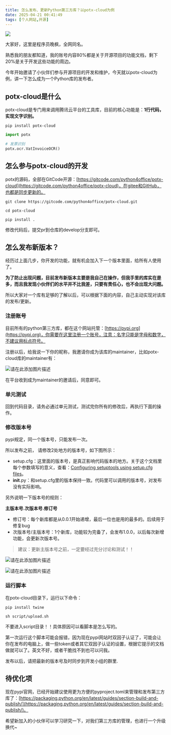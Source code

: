 ```yaml
---
title: 怎么发布、更新Python第三方库？以potx-cloud为例
date: 2025-04-21 00:41:49
tags: [个人网站,开源]
--- 
```



![](http://python4office.cn/images/open-source/course/20250421-potx-cloud-开发/pypi.png)

大家好，这里是程序员晚枫，全网同名。

熟悉我的朋友都知道，我的账号内容80%都是关于开源项目的功能文档，剩下20%是关于开发这些功能的周边。

今年开始邀请了小伙伴们参与开源项目的开发和维护，今天就以potx-cloud为例，讲一下怎么成为一个Python库的发布者。

## potx-cloud是什么

potx-cloud是专门用来调用腾讯云平台的工具库，目前的核心功能是：**1行代码，实现文字识别。**

```shell
pip install potx-cloud
```

```python
import potx

# 发票识别
potx.ocr.VatInvoiceOCR()
```

## 怎么参与potx-cloud的开发

potx的源码，全部在GitCode开源：[https://gitcode.com/python4office/potx-cloud](https://gitcode.com/python4office/potx-cloud)，在gitee和GitHub，也都是同步更新的。

```shell
git clone https://gitcode.com/python4office/potx-cloud.git

cd potx-cloud

pip install .
```

修改代码后，提交pr到仓库的develop分支即可。

## 怎么发布新版本？

经历过上面几步，你开发的功能，就有机会加入下一个版本里面，给所有人使用了。

**为了防止出现问题，目前发布新版本主要是我自己在操作，但我手里的库实在是多，而且我发现小伙伴们的水平并不比我差，只要有责任心，也不会出现大问题。**

所以大家对一个库有足够的了解以后，可以根据下面的内容，自己主动实现对该库的发布/更新。

### 注册账号

目前所有的python第三方库，都在这个网站托管：[https://pypi.org](https://pypi.org)，你需要在这里注册一个账号，注意：名字只能是字母和数字，不建议用标点符号。

注册以后，给我说一下你的昵称，我邀请你成为该库的maintainer，比如potx-cloud库的maintainer有：

![请在此添加图片描述](https://developer-private-1258344699.cos.ap-guangzhou.myqcloud.com/column/article/6652786/20250421-14b489bb.png?x-cos-security-token=A0lUDACmIP6YC6yXfJ5joh1UISkrZRea69f9aa167e1cc720fcaa40320bbe7416ndNIf1BzbE67ePIriYfw0_V_zPg2V0HqfwsxyW67U0eA9spKmrcsCZeMivy7gY7lBGoZVQCYguCOb77jtzylSpleMHpUy0vqorot1YMdQNuSc6meUi2ivvJgF9NcgtpkcnqEy0kgUUvYrMvdI8C1kQ_SWjfTtOqueEt0PTaA2BQDgL9GuqDdd3inr3UqrJ2HEcd0oqTXZF6ygOagD_ILA5X9gwPDjXwzOnpzMTkWM7PFAbnI6KbVcPcBBa8RAbq8TkHzb2djOVEo2xdoMkhrGKZAGnke-4WMUMNi3gOV5wemgLA1BP9QrA8_94Axi-MElEwXdYOlpE_DLqWpBMC7G-xicpNUtDMD1WY-yxBaYvH4va1wyU67JvfyQIhVLRWoomDNbLn7ebAXMszrZSeoMA&q-sign-algorithm=sha1&q-ak=AKIDg3AvsPmq6MuADSc-l0sUoQuVxsx1yWWJh6kLUhnInwq3sAA9zmeQn-IfnL9GILel&q-sign-time=1745241695%3B1745248890&q-key-time=1745241695%3B1745248890&q-header-list=host&q-url-param-list=x-cos-security-token&q-signature=223af4d22bdf896df13e5c888e6a381821b8fc3e)

在平台收到成为maintainer的邀请后，同意即可。

### 单元测试

回到代码目录，请务必通过单元测试，测试完你所有的修改后，再执行下面的操作。

### 修改版本号

pypi规定，同一个版本号，只能发布一次。

所以发布之前， 请修改2处地方的版本号，如下图所示：

- setup.cfg：这里面的版本号，是真正影响代码版本的地方。关于这个文档里每个参数填写的意义，查看：[Configuring setuptools using setup.cfg files](https://setuptools.pypa.io/en/latest/userguide/declarative_config.html)。
- **init**.py：和setup.cfg里的版本保持一致。代码里可以调用的版本号，对发布没有实际影响。

另外说明一下版本号的规则：

**主版本号.次版本号.修订号**

- 修订号：每个新库都是从0.0.1开始递增，最后一位也是用的最多的。后续用于修复bug
- 次版本号/主版本号：1个新库，功能较为完备了，会发布1.0.0，以后每次新增功能，会更新次版本号。

> 建议：更新主版本号之前，一定要经过充分讨论和测试！！

![请在此添加图片描述](https://developer-private-1258344699.cos.ap-guangzhou.myqcloud.com/column/article/6652786/20250421-133cc78c.png?x-cos-security-token=A0lUDACmIP6YC6yXfJ5joh1UISkrZRea851d2b023b346acaa0515b03d92b06c1ndNIf1BzbE67ePIriYfw0_V_zPg2V0HqfwsxyW67U0eA9spKmrcsCZeMivy7gY7lBGoZVQCYguCOb77jtzylSpleMHpUy0vqorot1YMdQNuSc6meUi2ivvJgF9NcgtpkcnqEy0kgUUvYrMvdI8C1kQ_SWjfTtOqueEt0PTaA2BQDgL9GuqDdd3inr3UqrJ2HEcd0oqTXZF6ygOagD_ILA0uk-ZsOhlXYeQ6U7W9k8e9STQ1afLtdYahAX13nw-Rwz2mwVPwIB0qzHGnesyEaYIS4KIUBim12clXb4vzdd6Z9vxfmS9PfKtZ8qIp-e5W-DtBM7nQN4Rh8brNFxOA6zOkESmgA-8j5-aWGEhpVdkh_bpl4iDMQEODJtziW1Tig5Q1KYLlKonMbSQEaoqRxgQ&q-sign-algorithm=sha1&q-ak=AKID5Md6QdJTaPItqRKn3_NTm-D9zHE-L1vGLYKcb7tZUl91IsEpBXSMHwd5Mu4UuWeu&q-sign-time=1745241695%3B1745248890&q-key-time=1745241695%3B1745248890&q-header-list=host&q-url-param-list=x-cos-security-token&q-signature=95e869cbe464b8e3ea4b0e92ed0eb482b2b96158)

![请在此添加图片描述](https://developer-private-1258344699.cos.ap-guangzhou.myqcloud.com/column/article/6652786/20250421-884f98bc.png?x-cos-security-token=A0lUDACmIP6YC6yXfJ5joh1UISkrZReab78c9243d90371670733a589dd1afc16ndNIf1BzbE67ePIriYfw0_eKOExizE_0-KHgLZwKgwBMExtq3vMdPejkKC8C66DmahAfRIibTOCsmsvcUe4faX9r_Ay6NukVMX2ErrMk8AdmWPwj57Q60goKS5DpI8JAksk-Rsaql_zV-mK6mNuUp93FtSQrrfLimETLBeVsgJFKVnI9SVMOY_oa2UEdhVhp3NjPGA2npqj08rcMUuwh8aw50EW5tblvJaOfIo7-IPSzii8-dHXvHb8toOoJvVJYDP0qrApjGcG02EA7sLImI1jbHbua1NsoW7duF7jQKBdmmbwBZ6fPZUpEMT_--QG9X_HWf0spzTl3J_Wke4_SgZpVgTzlVfvy-1LGttSY7MMyCoo9WMCAZSjNr6yiurmpAxZQ-pdRz9RkqiblMdizdA&q-sign-algorithm=sha1&q-ak=AKIDocRxqyJYXk21REhHdCUuNbl2E0QdwblyJu3l0UJ1UldmghaHjM13yyyG8JJdZiKH&q-sign-time=1745241696%3B1745248891&q-key-time=1745241696%3B1745248891&q-header-list=host&q-url-param-list=x-cos-security-token&q-signature=b658a5e60b376e975fa408b84899460597599fe0)

### 运行脚本

在potx-cloud目录下，运行以下命令：

```shell
pip install twine

sh script/upload.sh
```

不要进入script目录！！具体原因可以看脚本是怎么写的。

第一次运行这个脚本可能会报错，因为现在pypi网站时双因子认证了，可能会让你在发布的电脑上，做一些token或者其它双因子认证的设置，根据它提示的文档做就可以了。英文不好，或者干脆找不到也可以问我。

发布以后，请把最新的版本号及时同步到开发小组的群里.

## 待优化项

现在pypi官网，已经开始建议使用更为方便的pyproject.toml来管理和发布第三方库了：[https://packaging.python.org/en/latest/guides/section-build-and-publish/](https://packaging.python.org/en/latest/guides/section-build-and-publish/)。

希望新加入的小伙伴可以学习研究一下，对我们第三方库的管理，也进行一个升级换代~


